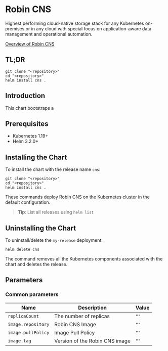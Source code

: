 <!--- app-name: CNS -->

# Robin CNS 

Highest performing cloud-native storage stack for any Kubernetes on-premises or in any cloud with special focus on application-aware data management and operational automation.

[Overview of Robin CNS](https://docs.robin.io/storage/5.3.14/overview.html)


## TL;DR

```console
git clone "<repository>"
cd "<repository>"
helm install cns . 
```

## Introduction

This chart bootstraps a 

## Prerequisites

- Kubernetes 1.19+
- Helm 3.2.0+

## Installing the Chart

To install the chart with the release name `cns`:

```console
git clone "<repository>"
cd "<repository>"
helm install cns . 
```

These commands deploy Robin CNS on the Kubernetes cluster in the default configuration. 

> **Tip**: List all releases using `helm list`

## Uninstalling the Chart

To uninstall/delete the `my-release` deployment:

```console
helm delete cns 
```

The command removes all the Kubernetes components associated with the chart and deletes the release.

## Parameters



### Common parameters

| Name                      | Description                                                                                               | Value           |
| ------------------------- | --------------------------------------------------------------------------------------------------------- | --------------- |
| `replicaCount`             | The number of replicas                                     | `""`            |
| `image.repository`            | Robin CNS Image              | `""`            |
| `image.pullPolicy`        | Image Pull Policy                                                    | `""`            |
| `image.tag`       | Version of the Robin CNS image                                                            | `""`            |
